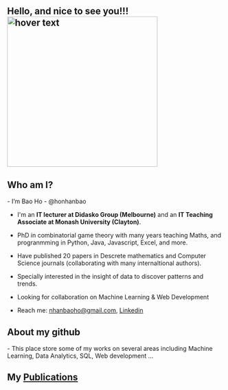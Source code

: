 
<h2>Hello, and nice to see you!!! <img src="https://www.google.com/imgres?imgurl=https%3A%2F%2Fas1.ftcdn.net%2Fv2%2Fjpg%2F04%2F55%2F11%2F94%2F1000_F_455119483_YoFzUusF2mNB1u7t1ZTQnXQTXtW2n46q.jpg&imgrefurl=https%3A%2F%2Fstock.adobe.com%2Fau%2Fimages%2Fwaving-hand-gesture-emoji-icon-illustration-sign-hello-and-goodbye-vector-symbol-emoticon-design-vector-clip-art%2F455119483&tbnid=w1SYNwSrj3TRvM&vet=12ahUKEwjA2vSnnbL9AhVilNgFHal9BnwQMyhlegUIARDkAQ..i&docid=2AUapHnW86VJ0M&w=1000&h=1000&q=hello%20icon&ved=2ahUKEwjA2vSnnbL9AhVilNgFHal9BnwQMyhlegUIARDkAQ" width="350" title="hover text"></h2>

<h2>Who am I?</h2>
<div>
 - I’m Bao Ho - @honhanbao
  
 - I'm an <b>IT lecturer at Didasko Group (Melbourne)</b> and an <b>IT Teaching Associate at Monash University (Clayton)</b>.
  
 - PhD in combinatorial game theory with many years teaching Maths, and progranmming in Python, Java, Javascript, Excel, and more.
  
 - Have published 20 papers in Descrete mathematics and Computer Science journals (collaborating with many internaltional authors).
 
 - Specially interested in the insight of data to discover patterns and trends.
 
 - Looking for collaboration on Machine Learning & Web Development
 
 - Reach me: nhanbaoho@gmail.com,  <a href="www.linkedin.com/in/baonhanho">Linkedin</a>  
 </div>
 
 <h2>About my github</h2>
 - This place store some of my works on several areas including Machine Learning, Data Analytics, SQL, Web development ...
 
<!--  <h2>Technical skills:</h2>
 - Python, Java, SQL, Excel VBA
 
 - NumPy, Pansda, Seaborn, Mathplotlib, Scikit-Learn

 - JavaScript, CSS, HTML, C#, ASP.NET
 
 - Microsoft SQL Server, MySQL, JDBC  -->

 
 <h2>  My <a href="https://www.linkedin.com/in/baonhanho/details/publications/">Publications</a></h2>



<!---
honhanbao/honhanbao is a ✨ special ✨ repository because its `README.md` (this file) appears on your GitHub profile.
You can click the Preview link to take a look at your changes.
--->
